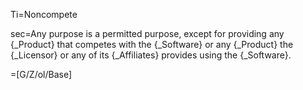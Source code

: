 
Ti=Noncompete

sec=Any purpose is a permitted purpose, except for providing any {_Product} that competes with the {_Software} or any {_Product} the {_Licensor} or any of its {_Affiliates} provides using the {_Software}.

=[G/Z/ol/Base]